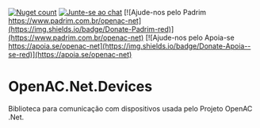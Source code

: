 [![Nuget count](http://img.shields.io/nuget/v/OpenAC.Net.Devices.svg)](https://www.nuget.org/packages/OpenAC.Net.Devices/) 
[![Junte-se ao chat](https://img.shields.io/badge/Chat%20on-Discord-purple.svg)](https://discord.com/invite/brdmJ7Yv6w)
[![Ajude-nos pelo Padrim https://www.padrim.com.br/openac-net](https://img.shields.io/badge/Donate-Padrim-red)](https://www.padrim.com.br/openac-net)
[![Ajude-nos pelo Apoia-se https://apoia.se/openac-net](https://img.shields.io/badge/Donate-Apoia--se-red)](https://apoia.se/openac-net)

OpenAC.Net.Devices
=============
Biblioteca para comunicação com dispositivos usada pelo Projeto OpenAC .Net.

